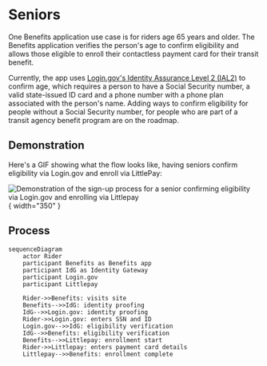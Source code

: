 # Seniors

One Benefits application use case is for riders age 65 years and older. The Benefits application verifies the person's age to confirm eligibility and allows those eligible to enroll their contactless payment card for their transit benefit.

Currently, the app uses [Login.gov's Identity Assurance Level 2 (IAL2)](https://developers.login.gov/attributes/) to confirm age, which requires a person to have a Social Security number, a valid state-issued ID card and a phone number with a phone plan associated with the person's name. Adding ways to confirm eligibility for people without a Social Security number, for people who are part of a transit agency benefit program are on the roadmap.

## Demonstration

Here's a GIF showing what the flow looks like, having seniors confirm eligibility via Login.gov and enroll via LittlePay:

![Demonstration of the sign-up process for a senior confirming eligibility via Login.gov and enrolling via Littlepay](img/senior-success.gif){ width="350" }

## Process

```mermaid
sequenceDiagram
    actor Rider
    participant Benefits as Benefits app
    participant IdG as Identity Gateway
    participant Login.gov
    participant Littlepay

    Rider->>Benefits: visits site
    Benefits-->>IdG: identity proofing
    IdG-->>Login.gov: identity proofing
    Rider->>Login.gov: enters SSN and ID
    Login.gov-->>IdG: eligibility verification
    IdG-->>Benefits: eligibility verification
    Benefits-->>Littlepay: enrollment start
    Rider->>Littlepay: enters payment card details
    Littlepay-->>Benefits: enrollment complete
```

